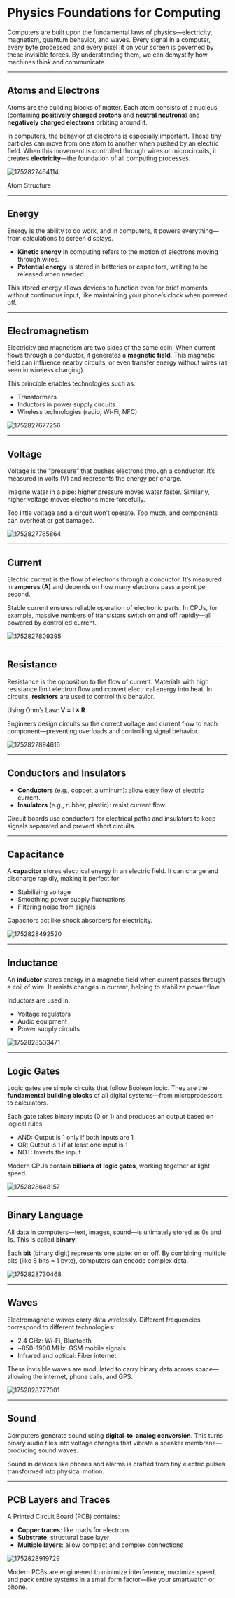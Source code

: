 # Physics Foundations for Computing

Computers are built upon the fundamental laws of physics—electricity, magnetism, quantum behavior, and waves. Every signal in a computer, every byte processed, and every pixel lit on your screen is governed by these invisible forces. By understanding them, we can demystify how machines think and communicate.

---

## Atoms and Electrons

Atoms are the building blocks of matter. Each atom consists of a nucleus (containing **positively charged protons** and **neutral neutrons**) and **negatively charged electrons** orbiting around it.

In computers, the behavior of electrons is especially important. These tiny particles can move from one atom to another when pushed by an electric field. When this movement is controlled through wires or microcircuits, it creates **electricity**—the foundation of all computing processes.

![1752827464114](image/002_physics_foundations_for_computing/1752827464114.png)

Atom Structure

---

## Energy

Energy is the ability to do work, and in computers, it powers everything—from calculations to screen displays.

- **Kinetic energy** in computing refers to the motion of electrons moving through wires.
- **Potential energy** is stored in batteries or capacitors, waiting to be released when needed.

This stored energy allows devices to function even for brief moments without continuous input, like maintaining your phone’s clock when powered off.

---

## Electromagnetism

Electricity and magnetism are two sides of the same coin. When current flows through a conductor, it generates a **magnetic field**. This magnetic field can influence nearby circuits, or even transfer energy without wires (as seen in wireless charging).

This principle enables technologies such as:

- Transformers
- Inductors in power supply circuits
- Wireless technologies (radio, Wi-Fi, NFC)

![1752827677256](image/002_physics_foundations_for_computing/1752827677256.png)

---

## Voltage

Voltage is the “pressure” that pushes electrons through a conductor. It’s measured in volts (V) and represents the energy per charge.

Imagine water in a pipe: higher pressure moves water faster. Similarly, higher voltage moves electrons more forcefully.

Too little voltage and a circuit won’t operate. Too much, and components can overheat or get damaged.

![1752827765864](image/002_physics_foundations_for_computing/1752827765864.png)

---

## Current

Electric current is the flow of electrons through a conductor. It’s measured in **amperes (A)** and depends on how many electrons pass a point per second.

Stable current ensures reliable operation of electronic parts. In CPUs, for example, massive numbers of transistors switch on and off rapidly—all powered by controlled current.

![1752827809395](image/002_physics_foundations_for_computing/1752827809395.png)

---

## Resistance

Resistance is the opposition to the flow of current. Materials with high resistance limit electron flow and convert electrical energy into heat. In circuits, **resistors** are used to control this behavior.

Using Ohm’s Law:
**V = I × R**

Engineers design circuits so the correct voltage and current flow to each component—preventing overloads and controlling signal behavior.

![1752827894616](image/002_physics_foundations_for_computing/1752827894616.png)

---

## Conductors and Insulators

- **Conductors** (e.g., copper, aluminum): allow easy flow of electric current.
- **Insulators** (e.g., rubber, plastic): resist current flow.

Circuit boards use conductors for electrical paths and insulators to keep signals separated and prevent short circuits.

---

## Capacitance

A **capacitor** stores electrical energy in an electric field. It can charge and discharge rapidly, making it perfect for:

- Stabilizing voltage
- Smoothing power supply fluctuations
- Filtering noise from signals

Capacitors act like shock absorbers for electricity.

![1752828492520](image/002_physics_foundations_for_computing/1752828492520.png)

---

## Inductance

An **inductor** stores energy in a magnetic field when current passes through a coil of wire. It resists changes in current, helping to stabilize power flow.

Inductors are used in:

- Voltage regulators
- Audio equipment
- Power supply circuits

![1752828533471](image/002_physics_foundations_for_computing/1752828533471.png)

---

## Logic Gates

Logic gates are simple circuits that follow Boolean logic. They are the **fundamental building blocks** of all digital systems—from microprocessors to calculators.

Each gate takes binary inputs (0 or 1) and produces an output based on logical rules:

- AND: Output is 1 only if both inputs are 1
- OR: Output is 1 if at least one input is 1
- NOT: Inverts the input

Modern CPUs contain **billions of logic gates**, working together at light speed.

![1752828648157](image/002_physics_foundations_for_computing/1752828648157.png)

---

## Binary Language

All data in computers—text, images, sound—is ultimately stored as 0s and 1s. This is called **binary**.

Each **bit** (binary digit) represents one state: on or off. By combining multiple bits (like 8 bits = 1 byte), computers can encode complex data.

![1752828730468](image/002_physics_foundations_for_computing/1752828730468.png)

---

## Waves

Electromagnetic waves carry data wirelessly. Different frequencies correspond to different technologies:

- 2.4 GHz: Wi-Fi, Bluetooth
- ~850–1900 MHz: GSM mobile signals
- Infrared and optical: Fiber internet

These invisible waves are modulated to carry binary data across space—allowing the internet, phone calls, and GPS.

![1752828777001](image/002_physics_foundations_for_computing/1752828777001.png)

---

## Sound

Computers generate sound using **digital-to-analog conversion**. This turns binary audio files into voltage changes that vibrate a speaker membrane—producing sound waves.

Sound in devices like phones and alarms is crafted from tiny electric pulses transformed into physical motion.

---

## PCB Layers and Traces

A Printed Circuit Board (PCB) contains:

- **Copper traces**: like roads for electrons
- **Substrate**: structural base layer
- **Multiple layers**: allow compact and complex connections

![1752828919729](image/002_physics_foundations_for_computing/1752828919729.png)

Modern PCBs are engineered to minimize interference, maximize speed, and pack entire systems in a small form factor—like your smartwatch or phone.
